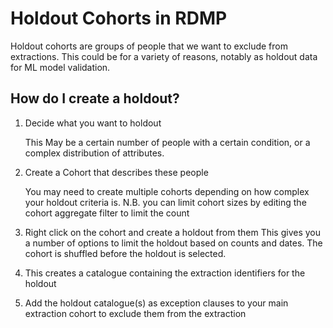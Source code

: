 # Holdout Cohorts in RDMP
Holdout cohorts are groups of people that we want to exclude from extractions. This could be for a variety of reasons, notably as holdout data for ML model validation.
## How do I create a holdout?
1. Decide what you want to holdout
    
    This May be a certain number of people with a certain condition, or a complex distribution of attributes.
2. Create a Cohort that describes these people

    You may need to create multiple  cohorts depending on how complex your holdout criteria is.
    N.B. you can limit cohort sizes by editing the cohort aggregate filter to limit the count
3. Right click on the cohort and create a holdout from them
    This gives you a number of options to limit the holdout based on counts and dates. The cohort is shuffled before the holdout is selected.
4. This creates a catalogue containing the extraction identifiers for the holdout
5. Add the holdout catalogue(s) as exception clauses to your main extraction cohort to exclude them from the extraction

    